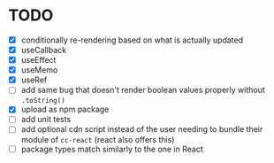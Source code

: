 # TODO

-   [x] conditionally re-rendering based on what is actually updated
-   [x] useCallback
-   [x] useEffect
-   [x] useMemo
-   [x] useRef
-   [ ] add same bug that doesn't render boolean values properly without `.toString()`
-   [x] upload as npm package
-   [ ] add unit tests
-   [ ] add optional cdn script instead of the user needing to bundle their module of `cc-react` (react also offers this)
-   [ ] package types match similarly to the one in React
